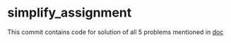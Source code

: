# simplify_assignment
This commit contains code for solution of all 5 problems mentioned in [doc](https://github.com/jainankita90/simplify_assignment/blob/master/Developer%20Test.docx)